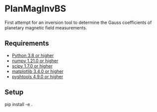 # PlanMagInvBS

First attempt for an inversion tool to determine the Gauss coefficients of planetary magnetic field measurements.

## Requirements

- [Python 3.8 or higher](https://www.python.org/downloads/)
- [numpy 1.21.0 or higher](https://numpy.org/install/)
- [scipy 1.7.0 or higher](https://scipy.org/download/)
- [matplotlib 3.4.0 or higher](https://matplotlib.org/stable/users/installing.html)
- [pyshtools 4.9.0 or higher](https://shtools.github.io/SHTOOLS/python-installing.html)

## Setup

pip install -e .
